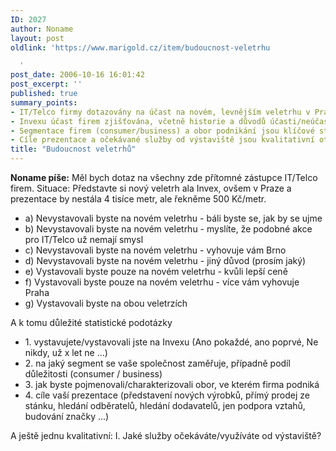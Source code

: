 ```yaml
---
ID: 2027
author: Noname
layout: post
oldlink: 'https://www.marigold.cz/item/budoucnost-veletrhu

  '
post_date: 2006-10-16 16:01:42
post_excerpt: ''
published: true
summary_points:
- IT/Telco firmy dotazovány na účast na novém, levnějším veletrhu v Praze.
- Invexu účast firem zjišťována, včetně historie a důvodů účasti/neúčasti.
- Segmentace firem (consumer/business) a obor podnikání jsou klíčové statistické údaje.
- Cíle prezentace a očekávané služby od výstaviště jsou kvalitativní otázky průzkumu.
title: "Budoucnost veletrhů"
---
```


<texy><p><strong>Noname píše:</strong> Měl bych dotaz na všechny zde přítomné zástupce IT/Telco firem. Situace: Představte si nový veletrh ala Invex, ovšem v Praze a prezentace by nestála 4 tisíce metr, ale řekněme 500 Kč/metr.</p>

<ul>
<li>a) Nevystavovali byste na novém veletrhu - báli byste se, jak by se ujme</li>
<li>b) Nevystavovali byste na novém veletrhu - myslíte, že podobné akce pro IT/Telco už nemají smysl</li>
<li>c) Nevystavovali byste na novém veletrhu - vyhovuje vám Brno</li>
<li>d) Nevystavovali byste na novém veletrhu - jiný důvod (prosím jaký)</li>
<li>e) Vystavovali byste pouze na novém veletrhu - kvůli lepší ceně</li>
<li>f) Vystavovali byste pouze na novém veletrhu - více vám vyhovuje Praha</li>
<li>g) Vystavovali byste na obou veletrzích</li>
</ul>
<p>A k tomu důležité statistické podotázky</p>

<ul>
<li>
1. vystavujete/vystavovali jste na Invexu (Ano pokaždé, ano poprvé, Ne nikdy, už x let ne ...)</li>
<li>2. na jaký segment se vaše společnost zaměřuje, případně podíl důležitosti (consumer / business)</li>
<li>3. jak byste pojmenovali/charakterizovali obor, ve kterém firma podniká</li>
<li>4. cíle vaší prezentace (představení nových výrobků, přímý prodej ze stánku, hledání odběratelů, hledání dodavatelů, jen podpora vztahů, budování značky ...)</li>
</ul>
<p>A ještě jednu kvalitativní: 
I. Jaké služby očekáváte/využíváte od výstaviště?
</p>